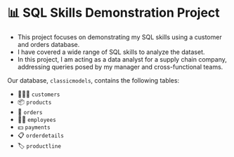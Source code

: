 # 📊 SQL Skills Demonstration Project

- This project focuses on demonstrating my SQL skills using a customer and orders database.
- I have covered a wide range of SQL skills to analyze the dataset.
- In this project, I am acting as a data analyst for a supply chain company, addressing queries posed by my manager and cross-functional teams.

Our database, `classicmodels`, contains the following tables:

* 🧑‍🤝‍🧑 `customers`
* 📦 `products`
* 📝 `orders`
* 👨‍💼 `employees`
* 💵 `payments`
* 📋 `orderdetails`
* 🏷️ `productline`
